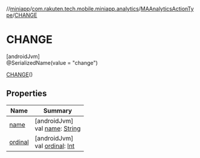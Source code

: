 //[miniapp](../../../../index.md)/[com.rakuten.tech.mobile.miniapp.analytics](../../index.md)/[MAAnalyticsActionType](../index.md)/[CHANGE](index.md)

# CHANGE

[androidJvm]\
@SerializedName(value = "change")

[CHANGE](index.md)()

## Properties

| Name | Summary |
|---|---|
| [name](../../../com.rakuten.tech.mobile.miniapp.permission/-mini-app-custom-permission-result/-a-l-l-o-w-e-d/index.md#-372974862%2FProperties%2F1451286739) | [androidJvm]<br>val [name](../../../com.rakuten.tech.mobile.miniapp.permission/-mini-app-custom-permission-result/-a-l-l-o-w-e-d/index.md#-372974862%2FProperties%2F1451286739): [String](https://kotlinlang.org/api/latest/jvm/stdlib/kotlin/-string/index.html) |
| [ordinal](../../../com.rakuten.tech.mobile.miniapp.permission/-mini-app-custom-permission-result/-a-l-l-o-w-e-d/index.md#-739389684%2FProperties%2F1451286739) | [androidJvm]<br>val [ordinal](../../../com.rakuten.tech.mobile.miniapp.permission/-mini-app-custom-permission-result/-a-l-l-o-w-e-d/index.md#-739389684%2FProperties%2F1451286739): [Int](https://kotlinlang.org/api/latest/jvm/stdlib/kotlin/-int/index.html) |
